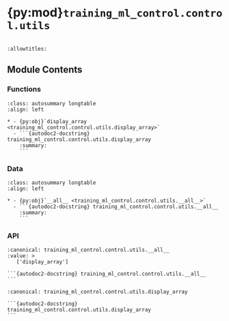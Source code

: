 # {py:mod}`training_ml_control.control.utils`

```{py:module} training_ml_control.control.utils
```

```{autodoc2-docstring} training_ml_control.control.utils
:allowtitles:
```

## Module Contents

### Functions

````{list-table}
:class: autosummary longtable
:align: left

* - {py:obj}`display_array <training_ml_control.control.utils.display_array>`
  - ```{autodoc2-docstring} training_ml_control.control.utils.display_array
    :summary:
    ```
````

### Data

````{list-table}
:class: autosummary longtable
:align: left

* - {py:obj}`__all__ <training_ml_control.control.utils.__all__>`
  - ```{autodoc2-docstring} training_ml_control.control.utils.__all__
    :summary:
    ```
````

### API

````{py:data} __all__
:canonical: training_ml_control.control.utils.__all__
:value: >
   ['display_array']

```{autodoc2-docstring} training_ml_control.control.utils.__all__
```

````

````{py:function} display_array(name: str, array: numpy.typing.NDArray) -> None
:canonical: training_ml_control.control.utils.display_array

```{autodoc2-docstring} training_ml_control.control.utils.display_array
```
````
